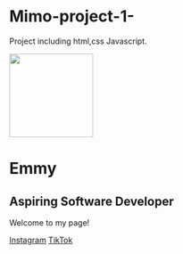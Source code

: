 # Mimo-project-1-
Project including html,css
Javascript.
 
<html>
 <head>
 <link href="style.css"
 rel="stylesheet"/>
 </head>
  
 <body>
   <img
src="https://mimo.app/i/emmy.png"
width="150">
     <h1>Emmy</h1>
     <h2>Aspiring Software
Developer</h2>
     <p>Welcome to my page!</p>
     <a
href="https:www.instagram.com
/getmimo"
target="_blank">Instagram</a>
      <a
href="https.//www.tiktok.com/@mimo.org"
target="_blank">TikTok</a>
 </body>
 <html>
